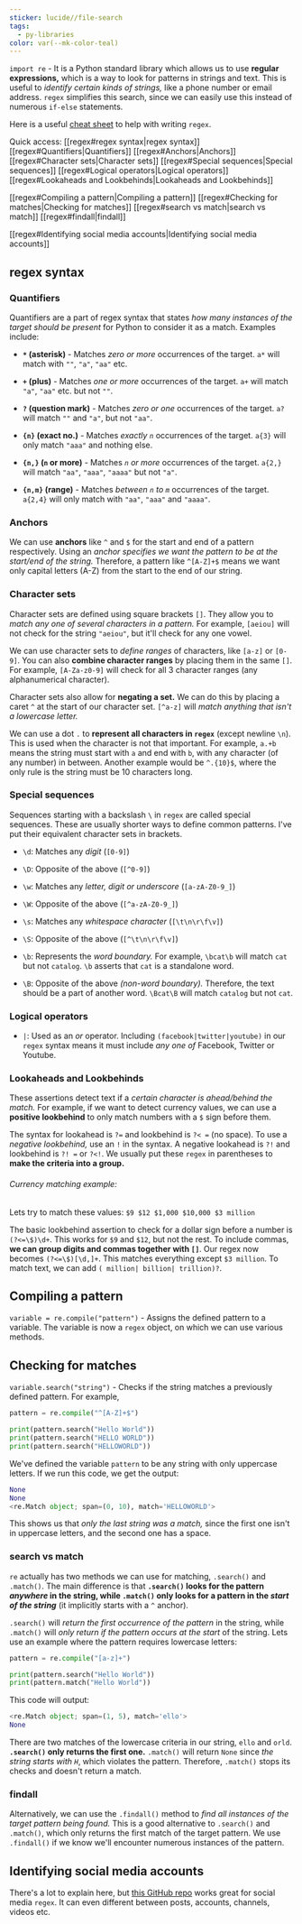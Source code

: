 ```yaml
---
sticker: lucide//file-search
tags:
  - py-libraries
color: var(--mk-color-teal)
---
```

`import re` - It is a Python standard library which allows us to use **regular expressions,** which is a way to look for patterns in strings and text. This is useful to *identify certain kinds of strings,* like a phone number or email address. `regex` simplifies this search, since we can easily use this instead of numerous `if-else` statements.

Here is a useful [cheat sheet](https://cheatography.com/davechild/cheat-sheets/regular-expressions/) to help with writing `regex`.

Quick access:
[[regex#regex syntax|regex syntax]]
	[[regex#Quantifiers|Quantifiers]]
	[[regex#Anchors|Anchors]]
	[[regex#Character sets|Character sets]]
	[[regex#Special sequences|Special sequences]]
	[[regex#Logical operators|Logical operators]]
	[[regex#Lookaheads and Lookbehinds|Lookaheads and Lookbehinds]]

[[regex#Compiling a pattern|Compiling a pattern]]
[[regex#Checking for matches|Checking for matches]]
	[[regex#search vs match|search vs match]]
	[[regex#findall|findall]]

[[regex#Identifying social media accounts|Identifying social media accounts]]

## regex syntax
### Quantifiers
Quantifiers are a part of regex syntax that states *how many instances of the target should be present* for Python to consider it as a match. Examples include:

- **`*` (asterisk)** - Matches *zero or more* occurrences of the target. `a*` will match with `""`, `"a"`, `"aa"` etc.
- **`+` (plus)** - Matches *one or more* occurrences of the target. `a+` will match `"a"`, `"aa"` etc. but not `""`.
- **`?` (question mark)** - Matches *zero or one* occurrences of the target. `a?` will match `""` and `"a"`, but not `"aa"`.

- **`{n}` (exact no.)** - Matches *exactly `n`* occurrences of the target. `a{3}` will only match `"aaa"` and nothing else.
- **`{n,}` (`n` or more)** - Matches *`n` or more* occurrences of the target. `a{2,}` will match `"aa"`, `"aaa"`, `"aaaa"` but not `"a"`.
- **`{n,m}` (range)** - Matches *between `n` to `m`* occurrences of the target. `a{2,4}` will only match with `"aa"`, `"aaa"` and `"aaaa"`.

### Anchors
We can use **anchors** like `^` and `$` for the start and end of a pattern respectively. Using an *anchor specifies we want the pattern to be at the start/end of the string.* Therefore, a pattern like `^[A-Z]+$` means we want only capital letters (A-Z) from the start to the end of our string.

### Character sets
Character sets are defined using square brackets `[]`. They allow you to *match any one of several characters in a pattern.* For example, `[aeiou]` will not check for the string `"aeiou"`, but it'll check for any one vowel.

We can use character sets to *define ranges* of characters, like `[a-z]` or `[0-9]`. You can also **combine character ranges** by placing them in the same `[]`. For example, `[A-Za-z0-9]` will check for all 3 character ranges (any alphanumerical character).

Character sets also allow for **negating a set.** We can do this by placing a caret `^` at the start of our character set. `[^a-z]` will *match anything that isn't a lowercase letter.*

We can use a dot `.` to **represent all characters in `regex`** (except newline `\n`). This is used when the character is not that important. For example, `a.+b` means the string must start with `a` and end with `b`, with any character (of any number) in between. Another example would be `^.{10}$`, where the only rule is the string must be 10 characters long.

### Special sequences
Sequences starting with a backslash `\` in `regex` are called special sequences. These are usually shorter ways to define common patterns. I've put their equivalent character sets in brackets.

- `\d`: Matches any *digit* (`[0-9]`)
- `\D`: Opposite of the above (`[^0-9]`)

- `\w`: Matches any *letter, digit or underscore* (`[a-zA-Z0-9_]`)
- `\W`: Opposite of the above (`[^a-zA-Z0-9_]`)

- `\s`: Matches any *whitespace character* (`[\t\n\r\f\v]`)
- `\S`: Opposite of the above (`[^\t\n\r\f\v]`)

- `\b`: Represents the *word boundary.*  For example, `\bcat\b` will match `cat` but not `catalog`. `\b` asserts that `cat` is a standalone word.
- `\B`: Opposite of the above *(non-word boundary).* Therefore, the text should be a part of another word. `\Bcat\B` will match `catalog` but not `cat`.


### Logical operators

- `|`: Used as an *or* operator. Including `(facebook|twitter|youtube)` in our `regex` syntax means it must include *any one of* Facebook, Twitter or Youtube.

### Lookaheads and Lookbehinds
These assertions detect text if a *certain character is ahead/behind the match.* For example, if we want to detect currency values, we can use a **positive lookbehind** to only match numbers with a `$` sign before them. 

The syntax for lookahead is `?=` and lookbehind is `?< =` (no space). To use a *negative lookbehind,* use an `!` in the syntax. A negative lookahead is `?!` and lookbehind is `?! =` or `?<!`. We usually put these `regex` in parentheses to **make the criteria into a group.**

###### *Currency matching example:*
Lets try to match these values: `$9 $12 $1,000 $10,000 $3 million`

The basic lookbehind assertion to check for a dollar sign before a number is `(?<=\$)\d+`. This works for `$9` and `$12`, but not the rest. To include commas, **we can group digits and commas together with `[]`**. Our regex now becomes `(?<=\$)[\d,]+`. This matches everything except `$3 million`. To match text, we can add `( million| billion| trillion)?`.


## Compiling a pattern
`variable = re.compile("pattern")` - Assigns the defined pattern to a variable. The variable is now a `regex` object, on which we can use various methods.

## Checking for matches
`variable.search("string")` - Checks if the string matches a previously defined pattern. For example,
~~~python
pattern = re.compile("^[A-Z]+$")

print(pattern.search("Hello World"))
print(pattern.search("HELLO WORLD"))
print(pattern.search("HELLOWORLD"))
~~~
We've defined the variable `pattern` to be any string with only uppercase letters. If we run this code, we get the output:
~~~python
None
None
<re.Match object; span=(0, 10), match='HELLOWORLD'>
~~~
This shows us that *only the last string was a match,* since the first one isn't in uppercase letters, and the second one has a space.

### search vs match
`re` actually has two methods we can use for matching, `.search()` and `.match()`. The main difference is that **`.search()` looks for the pattern *anywhere* in the string, while `.match()` only looks for a pattern in the *start of the string*** (it implicitly starts with a `^` anchor).

`.search()` will *return the first occurrence of the pattern* in the string, while `.match()` will *only return if the pattern occurs at the start* of the string. Lets use an example where the pattern requires lowercase letters:
~~~python
pattern = re.compile("[a-z]+")

print(pattern.search("Hello World"))
print(pattern.match("Hello World"))
~~~
This code will output:
~~~python
<re.Match object; span=(1, 5), match='ello'>
None
~~~
There are two matches of the lowercase criteria in our string, `ello` and `orld`. **`.search()` only returns the first one.** `.match()` will return `None` since *the string starts with `H`*, which violates the pattern. Therefore, `.match()` stops its checks and doesn't return a match.

### findall
Alternatively, we can use the `.findall()` method to *find all instances of the target pattern being found.* This is a good alternative to `.search()` and `.match()`, which only returns the first match of the target pattern. We use `.findall()` if we know we'll encounter numerous instances of the pattern.


## Identifying social media accounts
There's a lot to explain here, but [this GitHub repo](https://github.com/lorey/social-media-profiles-regexs) works great for social media `regex`. It can even different between posts, accounts, channels, videos etc.
 